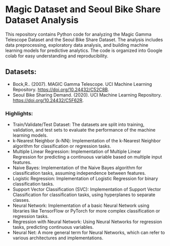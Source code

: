 # Magic Dataset and Seoul Bike Share Dataset Analysis
This repository contains Python code for analyzing the Magic Gamma Telescope Dataset and the Seoul Bike Share Dataset. The analysis includes data preprocessing, exploratory data analysis, and building machine learning models for predictive analytics. The code is organized into Google colab for easy understanding and reproducibility.

## Datasets:
* Bock,R.. (2007). MAGIC Gamma Telescope. UCI Machine Learning Repository. https://doi.org/10.24432/C52C8B.
* Seoul Bike Sharing Demand. (2020). UCI Machine Learning Repository. https://doi.org/10.24432/C5F62R.

### Highlights:

- Train/Validate/Test Dataset: The datasets are split into training, validation, and test sets to evaluate the performance of the machine learning models.
- k-Nearest Neighbor (k-NN): Implementation of the k-Nearest Neighbor algorithm for classification or regression tasks.
- Multiple Linear Regression: Implementation of Multiple Linear Regression for predicting a continuous variable based on multiple input features.
- Naive Bayes: Implementation of the Naive Bayes algorithm for classification tasks, assuming independence between features.
- Logistic Regression: Implementation of Logistic Regression for binary classification tasks.
- Support Vector Classification (SVC): Implementation of Support Vector Classification for classification tasks, using hyperplanes to separate classes.
- Neural Network: Implementation of a basic Neural Network using libraries like TensorFlow or PyTorch for more complex classification or regression tasks.
- Regression with Neural Network: Using Neural Networks for regression tasks, predicting continuous variables.
- Neural Net: A more general term for Neural Networks, which can refer to various architectures and implementations.
